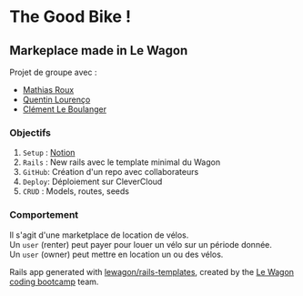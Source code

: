 # The Good Bike !

## Markeplace made in Le Wagon

Projet de groupe avec :
 - [Mathias Roux](https://github.com/MathiaSRoux)
 - [Quentin Lourenço](https://github.com/qlourenco)
 - [Clément Le Boulanger](https://github.com/ClementLeBoulanger)

### Objectifs
1. `Setup` : [Notion](https://www.notion.so/Project-The-Good-Bike-c3ba94b93e4a4dfb9c55d8cdf3a5051f)
2. `Rails` : New rails avec le template minimal du Wagon
3. `GitHub`: Création d'un repo avec collaborateurs
4. `Deploy`: Déploiement sur CleverCloud
5. `CRUD`  : Models, routes, seeds


### Comportement
Il s'agit d'une marketplace de location de vélos.  
Un `user` (renter) peut payer pour louer un vélo sur un période donnée.  
Un `user` (owner) peut mettre en location un ou des vélos.  

Rails app generated with [lewagon/rails-templates](https://github.com/lewagon/rails-templates), created by the [Le Wagon coding bootcamp](https://www.lewagon.com) team.
